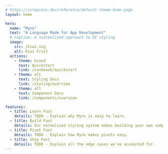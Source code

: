 ```yaml
---
# https://vitepress.dev/reference/default-theme-home-page
layout: home

hero:
  name: "Mynx"
  text: "A Language Made for App Development"
  # tagline: A nsormalized approach to UI styling
  image:
    src: /kiwi.svg
    alt: Kiwi Fruit
  actions:
    - theme: brand
      text: Quickstart
      link: /cookbook/quickstart
    - theme: alt
      text: Styling Docs
      link: /styling/overview
    - theme: alt
      text: Component Docs
      link: /components/overview

features:
  - title: Learn Fast
    details: TODO - Explain why Mynx is easy to learn.
  - title: Build Fast
    details: Our normalized styling system makes building your own components wicked fast.
  - title: Pivot Fast
    details: TODO - Explain how Mynx makes pivots easy.
  - title: Ship Fast
    details: TODO - Explain all the edge cases we've accounted for.
---
```


